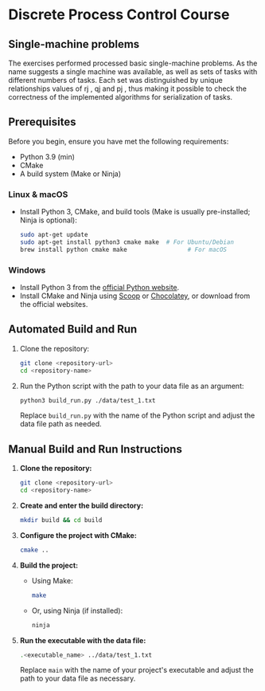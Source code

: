 
# Discrete Process Control Course
## Single-machine problems

The exercises performed processed basic single-machine problems. As the name suggests
a single machine was available, as well as sets of tasks with different numbers of tasks. Each set was distinguished by unique relationships
values of rj , qj and pj , thus making it possible to check the correctness of the implemented algorithms for serialization of
tasks.

## Prerequisites

Before you begin, ensure you have met the following requirements:
- Python 3.9 (min)
- CMake
- A build system (Make or Ninja)

### Linux & macOS

- Install Python 3, CMake, and build tools (Make is usually pre-installed; Ninja is optional):
  ```bash
  sudo apt-get update
  sudo apt-get install python3 cmake make  # For Ubuntu/Debian
  brew install python cmake make                 # For macOS
  ```

### Windows

- Install Python 3 from the [official Python website](https://www.python.org/downloads/).
- Install CMake and Ninja using [Scoop](https://scoop.sh/) or [Chocolatey](https://chocolatey.org/), or download from the official websites.

## Automated Build and Run

1. Clone the repository:
   ```bash
   git clone <repository-url>
   cd <repository-name>
   ```

2. Run the Python script with the path to your data file as an argument:
   ```bash
   python3 build_run.py ./data/test_1.txt
   ```
   Replace `build_run.py` with the name of the Python script and adjust the data file path as needed.

## Manual Build and Run Instructions

1. **Clone the repository:**
   ```bash
   git clone <repository-url>
   cd <repository-name>
   ```

2. **Create and enter the build directory:**
   ```bash
   mkdir build && cd build
   ```

3. **Configure the project with CMake:**
   ```bash
   cmake ..
   ```

4. **Build the project:**
    - Using Make:
      ```bash
      make
      ```
    - Or, using Ninja (if installed):
      ```bash
      ninja
      ```

5. **Run the executable with the data file:**
   ```bash
   .<executable_name> ../data/test_1.txt
   ```
   Replace `main` with the name of your project's executable and adjust the path to your data file as necessary.

